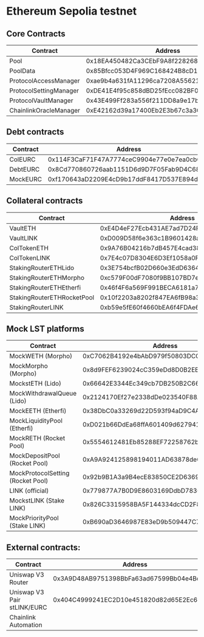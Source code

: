 # Ethereum Sepolia testnet

## Core Contracts

| Contract               | Address                                    |
| ---------------------- | ------------------------------------------ |
| Pool                   | 0x18EA450482Ca3CEbF9A8f2282685A907777bBD92 |
| PoolData               | 0x85Bfcc053D4F969C168424B8cD16Fb426f565866 |
| ProtocolAccessManager  | 0xae9b4a631fA11296ca7208A55621D7Ef162eC772 |
| ProtocolSettingManager | 0xDE41E4f95c858dBD25fEcc082BF05d787C1d2c7D |
| ProtocolVaultManager   | 0x43E499Ff283a556f211DD8a9e17bA7E63cac7a6B |
| ChainlinkOracleManager | 0xE42162d39a17400Eb2E3b67c3a3CD8d9d12a7154 |

## Debt contracts

| Contract | Address                                    |
| -------- | ------------------------------------------ |
| ColEURC  | 0x114F3CaF71F47A7774ceC9904e77e0e7ea0cb011 |
| DebtEURC | 0x8Cd770860726aab1151D6d9D7F05Fab9D4C68Ef4 |
| MockEURC | 0xf170643aD2209E4cD9b17ddF8417D537E894d3e9 |

## Collateral contracts

| Contract                   | Address                                    |
| -------------------------- | ------------------------------------------ |
| VaultETH                   | 0xE4D4eF27Ecb431AE7ad7D24F6A88CD2DA644BEC7 |
| VaultLINK                  | 0xD009D58f6e363c1B9601428a46858D60D82CCB6c |
| ColTokenETH                | 0x9A76B04216b7dB457E4cad38d3Fe7DB1855db90F |
| ColTokenLINK               | 0x7E4c07D8304E6D3Ef1058a0F534186C043724e4f |
| StakingRouterETHLido       | 0x3E754bcfB02D660e3EdD6364f7bC66f0865c3651 |
| StakingRouterETHMorpho     | 0xc579F00dF7080f9BB107BD7e4a308a2d51394673 |
| StakingRouterETHEtherfi    | 0x46f4F6a569F991BECA6181a7D65d78c84ED13707 |
| StakingRouterETHRocketPool | 0x10f2203a8202f847EA6fB98a39E0A2578B4E6285 |
| StakingRouterLINK          | 0xb59e5fE60f4660bEA6f4FDAe695167a64C7F8b97 |

## Mock LST platforms

| Contract                          | Address                                    |
| --------------------------------- | ------------------------------------------ |
| MockWETH (Morpho)                 | 0xC7062B4192e4bAbD979f50803DCCCF8131153E0C |
| MockMorpho (Morpho)               | 0x8d9FEF6239024cC359eDd8D0B2EE9E801AaE6E78 |
| MockstETH (Lido)                  | 0x66642E3344Ec349cb7DB250B2C667680a36AB399 |
| MockWithdrawalQueue (Lido)        | 0x2124170Ef27e2338dDe023540F88A3eB2745F8da |
| MockEETH (Etherfi)                | 0x38DbC0a33269d22D593f94aD9C4AC709DC31a119 |
| MockLiquidityPool (Etherfi)       | 0xD021b66DdEa68ffA601409d6279416e258bfF13f |
| MockRETH (Rocket Pool)            | 0x5554612481Eb85288EF72258762bF84898604696 |
| MockDepositPool (Rocket Pool)     | 0xA9A924125898194011AD63878de080b472fd1C39 |
| MockProtocolSetting (Rocket Pool) | 0x92b9B1A3a9B4ecE83850CE2D6369ff0240C0fA7c |
| LINK (official)                   | 0x779877A7B0D9E8603169DdbD7836e478b4624789 |
| MockstLINK (Stake LINK)           | 0x826C3315958BA5F144334dcCD2F825b895d7A160 |
| MockPriorityPool (Stake LINK)     | 0xB690aD3646987E83eD9b509447C7F42E34f5d5E2 |

## External contracts:

| Contract                    | Address                                    |
| --------------------------- | ------------------------------------------ |
| Uniswap V3 Router           | 0x3A9D48AB9751398BbFa63ad67599Bb04e4BdF98b |
| Uniswap V3 Pair stLINK/EURC | 0x404C4999241EC2D10e451820d82d65E2Ec6E3630 |
| Chainlink Automation        |                                            |
